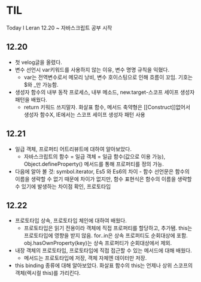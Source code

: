 # TIL
Today I Leran
12.20 ~ 자바스크립트 공부 시작

## 12.20
* 첫 velog글을 올렸다. 
* 변수 선언시 var키워드를 사용하지 않는 이유, 변수 명명 규칙을 익혔다.
  - var는 전역변수로서 메모리 낭비, 변수 호이스팅으로 인해 흐름이 꼬임. 기호는 $와 _만 가능함.
* 생성자 함수의 내부 동작 프로세스, 내부 메소드, new.target-스코프 세이프 생성자 패턴을 배웠다.
  - return 키워드 쓰지말자. 화살표 함수, 메서드 축약형은 [[Construct]]없어서 생성자 함수X, IE에서는 스코프 세이프 생성자 패턴 사용
## 12.21
* 일급 객체, 프로퍼티 어트리뷰트에 대하여 알아보았다.
  - 자바스크립트의 함수 = 일급 객체 = 일급 함수(값으로 이용 가능), Object.defineProperty() 메서드를 통해 프로퍼티를 정의 가능.
* 다음에 알아 볼 것: symbol.iterator, Es5 와 Es6의 차이 - 함수 선언문은 함수의 이름을 생략할 수 없기 때문에 차이가 없지만, 함수 표현식은 함수의 이름을 생략할 수 있기에 발생하는 차이점 확인, 프로토타입
## 12.22
* 프로토타입 상속, 프로토타입 체인에 대하여 배웠다.
  - 프로토타입은 읽기 전용이라 객체에 직접 프로퍼티를 할당하고, 추가됌. this는 프로토타입에 영향을 받지 않음. for..in은 상속 프로퍼티도 순회대상에 포함. obj.hasOwnProperty(key)는 상속 프로퍼티가 순회대상에서 제외.
* 내장 객체의 프로토타입, 프로토타입에 직접 접근할 수 있는 메서드에 대해 배웠다.
  - 메서드는 프로토타입에 저장, 객체 자체엔 데이터만 저장.
* this binding 종류에 대해 알아보았다. 화살표 함수의 this는 언제나 상위 스코프의 객체(렉시컬 this)를 가리킨다.
